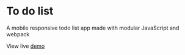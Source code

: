 # To do list
A mobile responsive todo list app made with modular JavaScript and webpack

View live [demo](https://vinhbt241.github.io/js-todo-list/)
